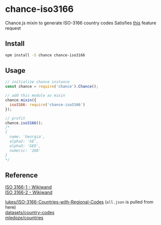 # chance-iso3166

Chance.js mixin to generate ISO-3166 country codes
Satisfies [this](https://github.com/victorquinn/chancejs/issues/219) feature request

## Install

```sh
npm install -S chance chance-iso3166
```

## Usage

```js
// initialize chance instance
const chance = require('chance').Chance();

// add this module as mixin
chance.mixin({
  iso3166: require('chance-iso3166')
});

// profit
chance.iso3166();
/*
{
  name: 'Georgia',
  alpha2: 'GE',
  alpha3: 'GEO',
  numeric: '268'
}
*/
```

## Reference

[ISO 3166-1 - Wikiwand](http://www.wikiwand.com/en/ISO_3166-1)  
[ISO 3166-2 - Wikiwand](http://www.wikiwand.com/en/ISO_3166-2)  

[lukes/ISO-3166-Countries-with-Regional-Codes](https://github.com/lukes/ISO-3166-Countries-with-Regional-Codes) (`all.json` is pulled from here)  
[datasets/country-codes](https://github.com/datasets/country-codes)  
[mledoze/countries](https://github.com/mledoze/countries)  
